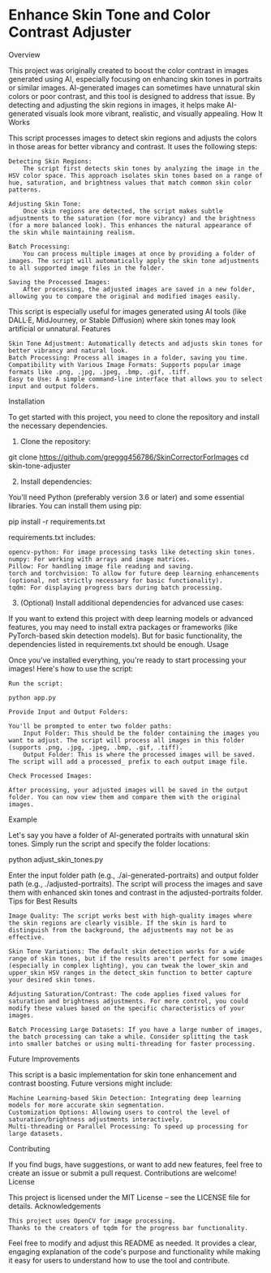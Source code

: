 <h1>Enhance Skin Tone and Color Contrast Adjuster</h1>
Overview

This project was originally created to boost the color contrast in images generated using AI, especially focusing on enhancing skin tones in portraits or similar images. AI-generated images can sometimes have unnatural skin colors or poor contrast, and this tool is designed to address that issue. By detecting and adjusting the skin regions in images, it helps make AI-generated visuals look more vibrant, realistic, and visually appealing.
How It Works

This script processes images to detect skin regions and adjusts the colors in those areas for better vibrancy and contrast. It uses the following steps:

    Detecting Skin Regions:
        The script first detects skin tones by analyzing the image in the HSV color space. This approach isolates skin tones based on a range of hue, saturation, and brightness values that match common skin color patterns.

    Adjusting Skin Tone:
        Once skin regions are detected, the script makes subtle adjustments to the saturation (for more vibrancy) and the brightness (for a more balanced look). This enhances the natural appearance of the skin while maintaining realism.

    Batch Processing:
        You can process multiple images at once by providing a folder of images. The script will automatically apply the skin tone adjustments to all supported image files in the folder.

    Saving the Processed Images:
        After processing, the adjusted images are saved in a new folder, allowing you to compare the original and modified images easily.

This script is especially useful for images generated using AI tools (like DALL·E, MidJourney, or Stable Diffusion) where skin tones may look artificial or unnatural.
Features

    Skin Tone Adjustment: Automatically detects and adjusts skin tones for better vibrancy and natural look.
    Batch Processing: Process all images in a folder, saving you time.
    Compatibility with Various Image Formats: Supports popular image formats like .png, .jpg, .jpeg, .bmp, .gif, .tiff.
    Easy to Use: A simple command-line interface that allows you to select input and output folders.

Installation

To get started with this project, you need to clone the repository and install the necessary dependencies.
1. Clone the repository:

git clone https://github.com/greggg456786/SkinCorrectorForImages
cd skin-tone-adjuster

2. Install dependencies:

You'll need Python (preferably version 3.6 or later) and some essential libraries. You can install them using pip:

pip install -r requirements.txt

requirements.txt includes:

    opencv-python: For image processing tasks like detecting skin tones.
    numpy: For working with arrays and image matrices.
    Pillow: For handling image file reading and saving.
    torch and torchvision: To allow for future deep learning enhancements (optional, not strictly necessary for basic functionality).
    tqdm: For displaying progress bars during batch processing.

3. (Optional) Install additional dependencies for advanced use cases:

If you want to extend this project with deep learning models or advanced features, you may need to install extra packages or frameworks (like PyTorch-based skin detection models). But for basic functionality, the dependencies listed in requirements.txt should be enough.
Usage

Once you’ve installed everything, you're ready to start processing your images! Here's how to use the script:

    Run the script:

    python app.py

    Provide Input and Output Folders:

    You'll be prompted to enter two folder paths:
        Input Folder: This should be the folder containing the images you want to adjust. The script will process all images in this folder (supports .png, .jpg, .jpeg, .bmp, .gif, .tiff).
        Output Folder: This is where the processed images will be saved. The script will add a processed_ prefix to each output image file.

    Check Processed Images:

    After processing, your adjusted images will be saved in the output folder. You can now view them and compare them with the original images.

Example

Let's say you have a folder of AI-generated portraits with unnatural skin tones. Simply run the script and specify the folder locations:

python adjust_skin_tones.py

Enter the input folder path (e.g., ./ai-generated-portraits) and output folder path (e.g., ./adjusted-portraits). The script will process the images and save them with enhanced skin tones and contrast in the adjusted-portraits folder.
Tips for Best Results

    Image Quality: The script works best with high-quality images where the skin regions are clearly visible. If the skin is hard to distinguish from the background, the adjustments may not be as effective.

    Skin Tone Variations: The default skin detection works for a wide range of skin tones, but if the results aren't perfect for some images (especially in complex lighting), you can tweak the lower_skin and upper_skin HSV ranges in the detect_skin function to better capture your desired skin tones.

    Adjusting Saturation/Contrast: The code applies fixed values for saturation and brightness adjustments. For more control, you could modify these values based on the specific characteristics of your images.

    Batch Processing Large Datasets: If you have a large number of images, the batch processing can take a while. Consider splitting the task into smaller batches or using multi-threading for faster processing.

Future Improvements

This script is a basic implementation for skin tone enhancement and contrast boosting. Future versions might include:

    Machine Learning-based Skin Detection: Integrating deep learning models for more accurate skin segmentation.
    Customization Options: Allowing users to control the level of saturation/brightness adjustments interactively.
    Multi-threading or Parallel Processing: To speed up processing for large datasets.

Contributing

If you find bugs, have suggestions, or want to add new features, feel free to create an issue or submit a pull request. Contributions are welcome!
License

This project is licensed under the MIT License – see the LICENSE file for details.
Acknowledgements

    This project uses OpenCV for image processing.
    Thanks to the creators of tqdm for the progress bar functionality.

Feel free to modify and adjust this README as needed. It provides a clear, engaging explanation of the code's purpose and functionality while making it easy for users to understand how to use the tool and contribute.
